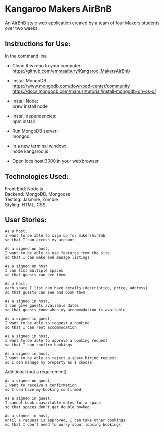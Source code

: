 # Kangaroo Makers AirBnB

An AirBnB style web application created by a team of four Makers students over two weeks. 

## Instructions for Use:

In the command line

- Clone this repo to your computer: \
 https://github.com/emmaalbury/Kangaroo_MakersAirBnb

- Install MongoDB: \
 https://www.mongodb.com/download-center/community \
 https://docs.mongodb.com/manual/tutorial/install-mongodb-on-os-x/

- Install Node: \
 brew install node

- Install dependencies: \
 npm install

- Run MongoDB server: \
mongod

- In a new terminal window: \
node kangaroo.js

- Open localhost:3000 in your web browser

## Technologies Used:

Front End: Node.js \
Backend: MongoDB, Mongoose \
Testing: Jasmine, Zombie \
Styling: HTML, CSS


## User Stories:

```
As a host,
I want to be able to sign up for makersAirBnb
so that I can access my account
```
```
As a signed on host,
I want to be able to use features from the site
so that I can make and manage listings
```
```
As a signed on host
I can list multiple spaces 
so that guests can see them
```
```
As a host,
each space I list can have details (description, price, address)
so that guests can see and book them
```
```
As a signed in host,
I can give guests available dates
so that guests know when my accommodation is available
```

```
As a signed in guest,
I want to be able to request a booking
so that I can rent accommodation
```

``` 
As a signed in host,
I want to be able to approve a booking request
so that I can confirm bookings
```

``` 
As a signed in host,
I want to be able to reject a space hiring request
so I can manage my property as I choose
```

Additional (not a requirement) 
``` 
As a signed on guest,
I want to receive a confirmation
so I can have my booking confirmed
```

```
As a signed in guest,
I cannot book unavailable dates for a space
so that spaces don't get double booked
```

```
As a signed in host,
until a request is approved, I can take other bookings
so that I don't need to worry about loosing bookings
```
